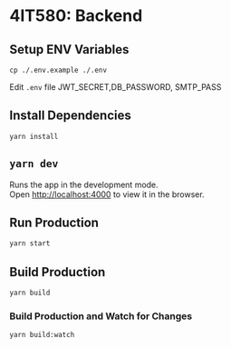# 4IT580: Backend

## Setup ENV Variables

```
cp ./.env.example ./.env
```
Edit `.env` file JWT_SECRET,DB_PASSWORD, SMTP_PASS

## Install Dependencies

```bash
yarn install
```

## `yarn dev`

Runs the app in the development mode.\
Open [http://localhost:4000](http://localhost:4000) to view it in the browser.

## Run Production

```bash
yarn start
```

## Build Production

```bash
yarn build
```

### Build Production and Watch for Changes

```bash
yarn build:watch
```
